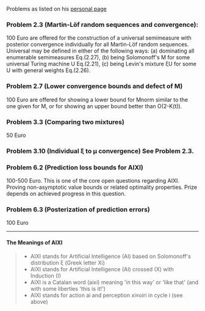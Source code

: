 Problems as listed on his [personal page](http://www.hutter1.net/)

### Problem 2.3 (Martin-Löf random sequences and convergence):
100 Euro are offered for the construction of a universal semimeasure with posterior convergence individually for all Martin-Löf random sequences. Universal may be defined in either of the following ways:
(a) dominating all enumerable semimeasures Eq.(2.27),
(b) being Solomonoff's M for some universal Turing machine U Eq.(2.21),
(c) being Levin's mixture ξU for some U with general weights Eq.(2.26).

### Problem 2.7 (Lower convergence bounds and defect of M)
100 Euro are offered for showing a lower bound for Mnorm similar to the one given for M, or for showing an upper bound better than O(2-K(t)).

### Problem 3.3 (Comparing two mixtures)
50 Euro

### Problem 3.10 (Individual ξ to μ convergence) See Problem 2.3.

### Problem 6.2 (Prediction loss bounds for AIXI)
100-500 Euro. This is one of the core open questions regarding AIXI. Proving non-asymptotic value bounds or related optimality properties. Prize depends on achieved progress in this question.

### Problem 6.3 (Posterization of prediction errors)
100 Euro

---

#### The Meanings of AIXI

> * AIXI stands for Artificial Intelligence (AI) based on Solomonoff's distribution ξ (Greek letter Xi)
> * AIXI stands for Artificial Intelligence (AI) crossed (X) with Induction (I)
> * AIXI is a Catalan word (així) meaning 'in this way' or 'like that' (and with some liberties 'this is it!')
> * AIXI stands for action ai and perception xi≡oiri in cycle i (see above)
